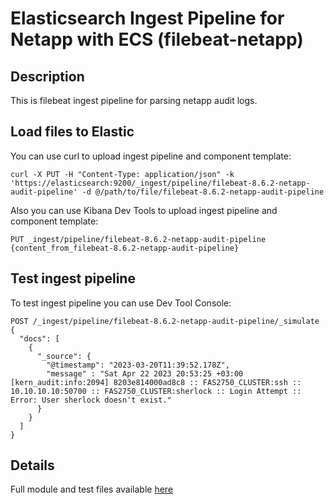 # Elasticsearch Ingest Pipeline for Netapp with ECS (filebeat-netapp)

## Description

This is filebeat ingest pipeline for parsing netapp audit logs.
## Load files to Elastic

You can use curl to upload ingest pipeline and component template:

```
curl -X PUT -H "Content-Type: application/json" -k 'https://elasticsearch:9200/_ingest/pipeline/filebeat-8.6.2-netapp-audit-pipeline' -d @/path/to/file/filebeat-8.6.2-netapp-audit-pipeline
```

Also you can use Kibana Dev Tools to upload ingest pipeline and component template:

```
PUT _ingest/pipeline/filebeat-8.6.2-netapp-audit-pipeline
{content_from_filebeat-8.6.2-netapp-audit-pipeline}
```

## Test ingest pipeline

To test ingest pipeline you can use Dev Tool Console:

```
POST /_ingest/pipeline/filebeat-8.6.2-netapp-audit-pipeline/_simulate
{
  "docs": [
    {
      "_source": {
        "@timestamp": "2023-03-20T11:39:52.178Z",
        "message" : "Sat Apr 22 2023 20:53:25 +03:00 [kern_audit:info:2094] 8203e814000ad8c8 :: FAS2750_CLUSTER:ssh :: 10.10.10.10:50700 :: FAS2750_CLUSTER:sherlock :: Login Attempt :: Error: User sherlock doesn't exist."
      }
    }
  ]
}
```

## Details

Full module and test files available [here](https://github.com/leweafan/beats/tree/netapp/filebeat/module/neapp)
